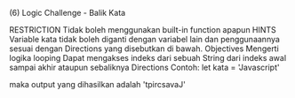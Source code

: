 (6) Logic Challenge - Balik Kata

RESTRICTION
Tidak boleh menggunakan built-in function apapun
HINTS
Variable kata tidak boleh diganti dengan variabel lain dan penggunaannya sesuai dengan Directions yang disebutkan di bawah.
Objectives
Mengerti logika looping Dapat mengakses indeks dari sebuah String dari indeks awal sampai akhir ataupun sebaliknya
Directions
Contoh: let kata = 'Javascript'

maka output yang dihasilkan adalah 'tpircsavaJ'